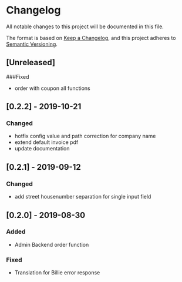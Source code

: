 # Changelog
All notable changes to this project will be documented in this file.

The format is based on [Keep a Changelog](https://keepachangelog.com/en/1.0.0/),
and this project adheres to [Semantic Versioning](https://semver.org/spec/v2.0.0.html).

## [Unreleased]
###Fixed
- order with coupon all functions

## [0.2.2] - 2019-10-21
### Changed
- hotfix config value and path correction for company name
- extend default invoice pdf
- update documentation

## [0.2.1] - 2019-09-12
### Changed
- add street housenumber separation for single input field

## [0.2.0] - 2019-08-30
### Added
- Admin Backend order function
### Fixed
- Translation for Billie error response
